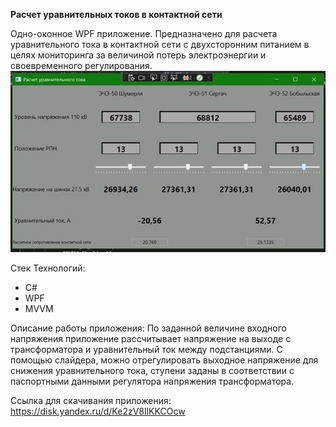 **Расчет уравнительных токов в контактной сети**

Одно-оконное WPF приложение. Предназначено для расчета уравнительного тока в контактной сети с двухсторонним питанием в целях мониторинга за величиной потерь электроэнергии и своевременного регулирования.
![Иллюстрация к проекту](https://github.com/ZhiyanovAndrey/WpfMVVMsurgeCarentCalculater/blob/master/SurgeCurrentCalculator.jpg)

Стек Технологий:

- C#
- WPF
- MVVM

Описание работы приложения:   По заданной величине входного напряжения приложение рассчитывает напряжение на выходе с трансформатора и уравнительный ток между подстанциями. С помощью слайдера, можно отрегулировать выходное напряжение для снижения  уравнительного тока, ступени заданы в соответствии с паспортными данными регулятора напряжения трансформатора. 

Ссылка для скачивания приложения: https://disk.yandex.ru/d/Ke2zV8IlKKCOcw




<!--This a WPF application with MVVM with out any button. We need to fill two feelds to see a result (current betwin substations).
**ZhiyanovAndrey/ZhiyanovAndrey** is a ✨ _special_ ✨ repository because its `README.md` (this file) appears on your GitHub profile.


Here are some ideas to get you started:

- 🔭 I’m currently working on ...
- 🌱 I’m currently learning ...
- 👯 I’m looking to collaborate on ...
- 🤔 I’m looking for help with ...
- 💬 Ask me about ...
- 📫 How to reach me: ...
- 😄 Pronouns: ...
- ⚡ Fun fact: ...
 -->
